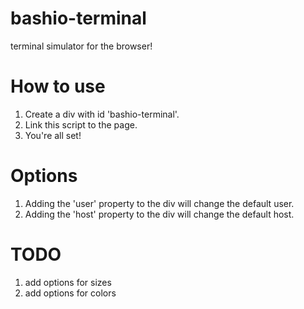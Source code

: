 # bashio-terminal
terminal simulator for the browser!

# How to use
1. Create a div with id 'bashio-terminal'.
2. Link this script to the page.
3. You're all set!

# Options
1. Adding the 'user' property to the div will change the default user.
2. Adding the 'host' property to the div will change the default host.

# TODO
1. add options for sizes
2. add options for colors
